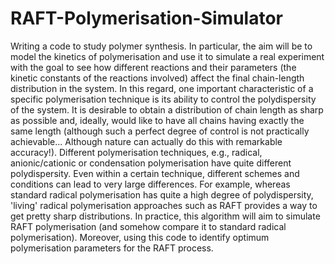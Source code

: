 # RAFT-Polymerisation-Simulator

Writing a code to study polymer synthesis.
In particular, the aim will be to model the kinetics of polymerisation and use it to simulate a real experiment with the goal to see how different reactions and their parameters (the kinetic constants of the reactions involved) affect the final chain-length distribution in the system.
In this regard, one important characteristic of a specific polymerisation technique is its ability to control the polydispersity of the system. It is desirable to obtain a distribution of chain length as sharp as possible and, ideally, would like to have all chains having exactly the same length (although such a perfect degree of control is not practically achievable... Although nature can actually do this with remarkable accuracy!).
Different polymerisation techniques, e.g., radical, anionic/cationic or condensation polymerisation have quite different
polydispersity. Even within a certain technique, different schemes and conditions can lead to very large differences. For example, whereas standard radical polymerisation has quite a high degree of polydispersity, 'living' radical polymerisation approaches such as RAFT provides a way to get pretty sharp distributions. In practice, this algorithm will aim to simulate RAFT polymerisation (and somehow compare it to standard radical polymerisation). Moreover, using this code to identify optimum polymerisation parameters for the RAFT process.
